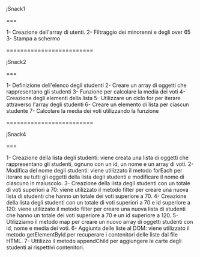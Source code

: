 jSnack1

===

1- Creazione dell'array di utenti.
2- Filtraggio dei minorenni e degli over 65
3- Stampa a schermo

=========================

jSnack2

===

1- Definizione dell'elenco degli studenti
2- Creare un array di oggetti che rappresentano gli studenti
3- Funzione per calcolare la media dei voti
4- Creazione degli elementi della lista
5- Utilizzare un ciclo for per iterare attraverso l'array degli studenti
6- Creare un elemento di lista per ciascun studente
7- Calcolare la media dei voti utilizzando la funzione

=========================

jSnack4

===

1- Creazione della lista degli studenti: viene creata una lista di oggetti che rappresentano gli studenti, ognuno con un id, un nome e un array di voti.
2- Modifica del nome degli studenti: viene utilizzato il metodo forEach per iterare su tutti gli oggetti della lista degli studenti e modificare il nome di ciascuno in maiuscolo.
3- Creazione della lista degli studenti con un totale di voti superiori a 70: viene utilizzato il metodo filter per creare una nuova lista di studenti che hanno un totale dei voti superiore a 70.
4- Creazione della lista degli studenti con un totale di voti superiori a 70 e id superiore a 120: viene utilizzato il metodo filter per creare una nuova lista di studenti che hanno un totale dei voti superiore a 70 e un id superiore a 120. 
5-  Utilizziamo il metodo map per creare un nuovo array di oggetti studenti con id, nome e media dei voti.
6- Aggiunta delle liste al DOM: viene utilizzato il metodo getElementById per recuperare i contenitori delle liste dal file HTML. 
7- Uttilizzo il metodo appendChild per aggiungere le carte degli studenti ai rispettivi contenitori.
